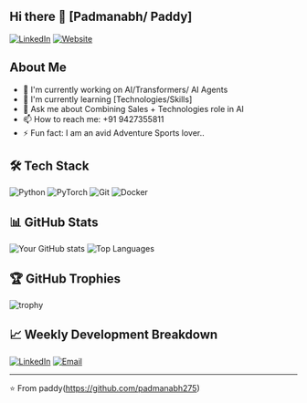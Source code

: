 ## Hi there 👋 [Padmanabh/ Paddy]

[![LinkedIn](https://img.shields.io/badge/LinkedIn-Your%20Name-blue)](https://www.linkedin.com/in/padmanabhbosamia)
[![Website](https://img.shields.io/badge/Website-saleswave.in-green)](https://saleswave.in)

## About Me
- 🔭 I'm currently working on AI/Transformers/ AI Agents
- 🌱 I'm currently learning [Technologies/Skills]
- 💬 Ask me about Combining Sales + Technologies role in AI
- 📫 How to reach me: +91 9427355811
- ⚡ Fun fact: I am an avid Adventure Sports lover.. 

## 🛠️ Tech Stack
![Python](https://img.shields.io/badge/-Python-3776AB?style=flat-square&logo=python&logoColor=white)
![PyTorch](https://img.shields.io/badge/-PyTorch-EE4C2C?style=flat-square&logo=pytorch&logoColor=white)
![Git](https://img.shields.io/badge/-Git-F05032?style=flat-square&logo=git&logoColor=white)
![Docker](https://img.shields.io/badge/-Docker-2496ED?style=flat-square&logo=docker&logoColor=white)

## 📊 GitHub Stats
![Your GitHub stats](https://github-readme-stats.vercel.app/api?username=padmanabh275&show_icons=true&theme=radical)
![Top Languages](https://github-readme-stats.vercel.app/api/top-langs/?username=padmanabh275&layout=compact&theme=radical)

## 🏆 GitHub Trophies
![trophy](https://github-profile-trophy.vercel.app/?username=padmanabh275&theme=radical&no-frame=false&no-bg=true&margin-w=4)

## 📈 Weekly Development Breakdown
<!--START_SECTION:waka-->
<!--END_SECTION:waka-->

[![LinkedIn](https://img.shields.io/badge/LinkedIn-Your%20Name-blue)]((https://www.linkedin.com/in/padmanabhbosamia/))
[![Email](https://img.shields.io/badge/Email-your.email@example.com-red)](mailto:paddy1@live.in)

---
⭐️ From paddy(https://github.com/padmanabh275)
